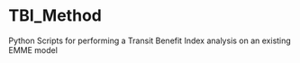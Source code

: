# TBI_Method
Python Scripts for performing a Transit Benefit Index analysis on an existing EMME model
